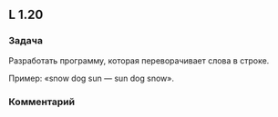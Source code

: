 ## L 1.20

### Задача
Разработать программу, которая переворачивает слова в строке.

Пример: «snow dog sun — sun dog snow».

### Комментарий
